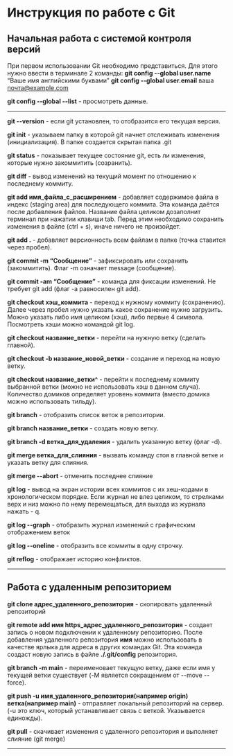 # Инструкция по работе с Git

## Начальная работа с системой контроля версий

При первом использовании Git необходимо представиться.  Для этого нужно ввести в терминале 2 команды:
**git config --global user.name** “Ваше имя английскими буквами”
**git config --global user.email** ваша почта@example.com

**git config --global --list** - просмотреть данные.

---

**git --version** - если git установлен, то отобразится его текущая версия.

**git init** - указываем папку в которой git начнет отслеживать изменения (инициализация). В папке создается скрытая папка .git

**git status** - показывает текущее состояние git, есть ли изменения, которые нужно закоммитить (созранить).

**git diff** - вывод изменений на текущий момент по отношению к последнему коммиту.

**git add имя_файла_с_расширением** - добавляет содержимое файла в индекс (staging area) для последующего коммита. Эта команда даётся после добавления файлов. Название файла целиком дозаполнит терминал при нажатии клавиши tab. Перед этим необходимо сохранить изменения в файле (ctrl + s), иначе ничего не произойдет.

**git add .** - добавляет версионность всем файлам в папке (точка ставится через пробел).

**git commit -m “Сообщение”** - зафиксировать или сохранить (закоммитить). Флаг -m означает message (сообщение).

**git commit -am “Сообщение”** - команда для фиксации изменений. Не требует git add (флаг -a равносилен git add).

**git checkout хэш_коммита** - переход к нужному коммиту (сохранению). Далее через пробел нужно указать какое сохранение нужно загрузить. Можно указать либо имя целиком (хэш), либо первые 4 символа. Посмотреть хэши можно командой git log.

**git checkout название_ветки** - перейти на нужную ветку (сделать главной).

**git checkout -b название_новой_ветки** - создание и переход на новую ветку.

**git checkout название_ветки^** - перейти к последнему коммиту выбранной ветки (можно не использовать хэш в данном случа). Количество домиков определяет уровень коммита (вместо домика можно использовать тильду).

**git branch** - отобразить список веток в репозитории.

**git branch название_ветки** - создать новую ветку.

**git branch -d ветка_для_удаления** - удалить указанную ветку (флаг -d).

**git merge ветка_для_слияния** - вызвать команду стоя в главной ветке и указать ветку для слияния.

**git merge --abort** - отменить последнее слияние

**git log** - вывод на экран истории всех коммитов с их хеш-кодами в хронологическом порядке. Если журнал не влез целиком, то стрелками верх и низ можно по нему перемещаться, для выхода из журнала нажать - q.

**git log --graph** - отобразить журнал изменений с графическим отображением веток

**git log --oneline** - отобразить все коммиты в одну строчку.

**git reflog** - отображает историю конфликтов.

---

## Работа с удаленным репозиторием

**git clone адрес_удаленного_репозитория** - скопировать удаленный репозиторий

**git remote add имя https_адрес_удаленного_репозитория** - создает запись о новом подключении к удаленному репозиторию. После добавления удаленного репозитория **имя** можно использовать в качестве ярлыка для адреса в других командах Git. Эта команда создаст новую запись в файле **./.git/config** репозитория.

**git branch -m main** - переименовает текущую ветку, даже если имя у текущей ветки существует (-M является сокращением от --move --force).

**git push -u имя_удаленного_репозитория(например origin) ветка(например main)** - отправляет локальный репозиторий на сервер. (-u это ключ, который устанавливает связь с веткой. Указывается единожды).

**git pull** - скачивает изменения с удаленного репозитория и выполняет слияние (git merge)

---